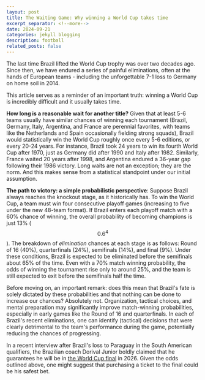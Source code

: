 ```yaml
---
layout: post
title: The Waiting Game: Why winning a World Cup takes time
excerpt_separator: <!--more-->
date: 2024-09-21
categories: jekyll blogging
description: football
related_posts: false
---
```


The last time Brazil lifted the World Cup trophy was over two decades ago. Since then, we have endured a series of painful eliminations, often at the hands of European teams - including the unforgettable 7-1 loss to Germany on home soil in 2014.

This article serves as a reminder of an important truth: winning a World Cup is incredibly difficult and it usually takes time.

<!--more-->

**How long is a reasonable wait for another title?** Given that at least 5-6 teams usually have similar chances of winning each tournament (Brazil, Germany, Italy, Argentina, and France are perennial favorites, with teams like the Netherlands and Spain occasionally fielding strong squads), Brazil would statistically win the World Cup roughly once every 5-6 editions, or every 20-24 years. For instance, Brazil took 24 years to win its fourth World Cup after 1970, just as Germany did after 1990 and Italy after 1982. Similarly, France waited 20 years after 1998, and Argentina endured a 36-year gap following their 1986 victory. Long waits are not an exception; they are the norm. And this makes sense from a statistical standpoint under our initial assumption.

**The path to victory: a simple probabilistic perspective**: Suppose Brazil always reaches the knockout stage, as it historically has. To win the World Cup, a team must win four consecutive playoff games (increasing to five under the new 48-team format). If Brazil enters each playoff match with a 60% chance of winning, the overall probability of becoming champions is just 13% ($$0.6^4$$). The breakdown of *elimination* chances at each stage is as follows: Round of 16 (40%), quarterfinals (24%), semifinals (14%), and final (9%). Under these conditions, Brazil is expected to be eliminated before the semifinals about 65% of the time. Even with a 70% match winning probability, the odds of winning the tournament rise only to around 25%, and the team is still expected to exit before the semifinals half the time.


Before moving on, an important remark: does this mean that Brazil's fate is solely dictated by these probabilities and that nothing can be done to increase our chances? Absolutely not. Organization, tactical choices, and mental preparation may significantly improve match-winning probabilities, especially in early games like the Round of 16 and quarterfinals. In each of Brazil's recent eliminations, one can identify (tactical) decisions that were clearly detrimental to the team's performance during the game, potentially reducing the chances of progressing.


In a recent interview after Brazil's loss to Paraguay in the South American qualifiers, the Brazilian coach Dorival Junior boldly claimed that he guarantees he will be in [the World Cup final][espn] in 2026. Given the odds outlined above, one might suggest that purchasing a ticket to the final could be his safest bet.


[espn]: https://www.espn.com.br/futebol/selecao-brasileira/artigo/_/id/14150159/dorival-junior-vai-conquistar-torcedor-crava-selecao-brasileira-final-copa-do-mundo-podem-me-cobrar







